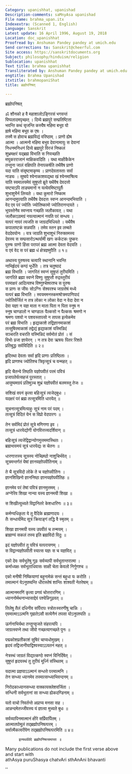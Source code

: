 ```yaml
---
Category: upanishhat, upanishad
Description-comments: saMnyAsa upanishad
File name: brahma_upan.itx
Indexextra: (Scanned 1, English)
Language: Sanskrit
Latest update: 16 April 1996, August 19, 2018
Location: doc_upanishhat
Proofread by: Anshuman Pandey pandey at umich.edu
Send corrections to: Sanskrit@cheerful.com
Site access: https://sanskritdocuments.org
Subject: philosophy/hinduism/religion
Sublocation: upanishhat
Text title: brahma upanishhat
Transliterated by: Anshuman Pandey pandey at umich.edu
engtitle: Brahma Upanishad
itxtitle: brahmopaniShat
title: ब्रह्मोपनिषत्

---
```

  
 ब्रह्मोपनिषत्   
  
ॐ शौनको ह वै महाशालोऽङ्गिरसं भगवन्तं  
पिप्पलादमपृच्छत् ।  दिव्ये ब्रह्मपुरे सम्प्रतिष्टिता  
भवन्ति कथं सृजन्ति कस्यैष महिमा बभूव यो  
ह्मषे महिमा बभूव क एषः ।  
तस्मै स होवाच ब्रह्मविद्यं वरिष्ठाम् ।  प्राणो ह्येष  
आत्मा ।  आत्मनो महिमा बभुव देवानामायुः स देवानां  
निधनमनिधनं दिव्ये ब्रह्मपुरे विरजं निष्कलं  
शुभ्रमक्षरं यद्ब्रह्म विभाति स नियच्छति  
मघुकरराजानं माक्षिकवदिति । यथा माक्षीकैकेन  
तन्तुना जालं वक्षिपति तेनापकर्षति तथैवैष प्राणो  
यदा याति संसृष्टमाकृष्य । प्राणदेवतास्ताः सर्वा  
नाड्यः । सुष्वपे श्येनाकाशवद्यथा खं श्येनमाश्रित्य  
याति स्वमालयमेवं सुषुप्तो ब्रूते यथैवैष देवदत्तो  
यष्ट्याऽपि ताड्यमानो न यत्येवमिष्टापूर्तैः  
शुभाशुभैर्न लिप्यते । यथा कुमारो निष्काम  
आनन्दमुपयाति तथैवैष देवदत्तः स्वप्न आनन्दमभियाति ।  
वेद एव परं ज्योतिः ज्योतिष्कामो ज्योतिरानन्दयते ।  
भूयस्तेनैव स्वप्नाय गच्छति जलौकावत् । यथा  
जलौकाऽग्रमग्रं नयत्यात्मानं नयति परं सन्धय ।  
यत्परं नापरं त्यजति स जाग्रदभिधियते । यथैवैष  
कपालाष्टकं सन्नयति । तमेव स्तन इव लम्बते  
वेददेवयोनः । यत्र जाग्रति शुभाशुभं निरुक्तमस्य  
देवस्य स सम्प्रसारोऽन्थर्यामी खगः कर्कटकः पुष्करः  
पुरुषः ग्राणो हिंसा परापरं ब्रह्म आत्मा देवता वेदयति ।  
य एवं वेद स परं ब्रह्म धं क्षेत्रज्ञमुपैति ॥ १॥  
  
अथास्य पुरुषस्य चत्वारि स्थानानि भवन्ति  
नाभिर्हृदयं कण्ठं भूर्धेति । तत्र चतुष्पादं  
ब्रह्म विभाति । जागरितं स्वप्नं सुषुप्तं तुरीयमिति ।  
जागरिते ब्रह्मा स्वप्ने विष्णुः सुषुप्तौ रुद्रस्तुरीयं  
परमाक्षरं आदित्यश्च विष्णुश्चेश्वरश्च स पुरुषः  
स प्राणः स जीवः सोऽग्निः सेश्वरश्च जाग्रत्तेषं मध्ये  
यत्परं ब्रह्म विभाति । स्वयममनस्कमश्रोत्रमपाणिपादं  
ज्योतिर्वर्जितं न तत्र लोका न लोका वेदा न वेदा देवा न  
देवा यज्ञा न यज्ञ माता न माता पिता न पिता स्नुष न  
स्नुष चाण्डालो न चाण्डालः पैल्कसो न पैल्कसः श्रमणो न  
श्रमणः पशवो न पशवस्तापसो न तापस इत्येकमेव  
परं ब्रह्म विभाति । हृद्याकाशे तद्विज्ञानमाकाशं  
तत्सुषिरमाकाशं तद्वेद्यं हृद्याकाशं यस्मिन्निदं  
सञ्चरति वचरति यस्मिन्निदं सर्वमोतं प्रोतं । सं  
विभोः प्रजा ज्ञायेरन् । न तत्र देवा ऋषयः पितर रिशते  
प्रतिबुद्धः सर्वविदिति ॥ २॥  
  
हृदिस्था देवताः सर्वा हृदि प्राणाः प्रतिष्ठिताः ।  
हृदि प्राणश्च ज्योतिश्च त्रिवृत्सूत्रं च यन्महत् ॥  
  
हृदि चैतन्ये तिष्ठति यज्ञोपवीतं परमं पवित्रं  
प्रजापतेर्यत्सहजं पुरस्तात् ।  
आयुष्यमग्रपं प्रतिमुञ्च शुभ्रं यज्ञोपवीतं बलमस्तु तेजः ॥  
  
सशिखं वपनं कृत्वा बहिःसूत्रं त्यजेद्बुधः ।  
यदक्षरं परं ब्रह्म तत्सूत्रमिति धारयेत् ॥  
  
सूचनात्सूत्रमित्याहुः सूत्रं नाम परं पदम् ।  
तत्सूत्रं विदितं येन स विप्रो वेदपारगः ॥  
  
तेन सर्वमिदं प्रोतं सूत्रे मणिगणा इव ।  
तत्सूत्रं धारयेद्योगी योगवित्तत्त्वदर्शिवान् ॥  
  
बहिःसूत्रं त्यजेद्विद्वान्योगमुत्तममास्थितः ।  
ब्रह्मभावमयं सूत्रं धारयेद्यः स चेतनः ॥  
  
धारणात्तस्य सूत्रस्य नोच्छिष्ठो नाशुचिर्भवेत् ।  
सूत्रमन्तर्गतं येषां ज्ञानयज्ञोपवीतिनाम् ॥  
  
ते चै सूत्रविदो लोके ते च यज्ञोपवीतिनः ।  
ज्ञानशिखिनो ज्ञाननिष्ठा ज्ञानयज्ञोपवीतिहः ॥  
  
ज्ञानमेव परं तेषां पवित्रं ज्ञानमुत्तमम् ।  
अग्नेरिव शिखा नान्या यस्य ज्ञानमयी शिखा ॥  
  
स शिखीत्युच्यते विद्वानितरे केशधारिणः ॥ ३॥  
  
कर्मण्यधिकृता ये तु वैदिके ब्राह्मणादयः ।  
तैः सन्धार्यमिद सूत्रं क्रियाङ्गं तद्धि वै स्मृतम् ॥  
  
शिखा ज्ञानमयी यस्य उपवीतं च तन्मयम् ।  
ब्राह्मण्यं सकलं तस्य इति ब्रह्मविदो विदुः ॥  
  
इदं यज्ञोपवीतं तु पवित्रं यत्परायणम् ।  
स विद्वान्यज्ञोपवीती स्यात्स यज्ञः स च यज्ञवित् ॥  
  
एको देवः सर्वभूतेषु गूढः सर्वव्यापी सर्वभूतान्तरात्मा ।  
कर्माध्यक्षः सर्वभूताधिवासः साक्षी चेता केवलो निर्गुणश्च ॥  
  
एको मनीषी निष्कियाणां बहूनामेकं सन्तं बहुधा यः करोति ।  
तमात्मानं येऽनुपष्यन्ति धीरास्तेषं शान्तिः शाश्वती नेतरेषाम् ॥  
  
आत्मानमरणिं कृत्वा प्रणवं चोत्तरारणिम् ।  
ध्याननोर्मथनाभ्यासाद्देवं पश्येन्निगूढवत् ॥  
  
तिलेषु तैलं दधिनीव सर्पिरापः स्त्रोतःस्वरणीषु चान्निः ।  
एवमात्माऽऽत्मनि गृह्मतेऽसौ सत्येनैनं तपसा योऽनुपश्यति ॥  
  
ऊर्णनाभिर्यथा तन्तून्सृजते संहरत्यपि ।  
जाग्रत्स्वप्ने तथा जीवो गच्छत्यागच्छते पुनः ॥  
  
पद्मकोशप्रतीकाशं सुषिरं चाप्यधोमुखम् ।  
हृदयं तद्विजानीयाद्विश्वस्याऽऽयतनं महत् ॥  
  
नेत्रस्थं जाग्रतं विद्यात्कण्ठे स्वप्नं विनिर्दिषेत् ।  
सुषुप्तं हृदयस्थं तु तुरीयं मूर्ध्नि संस्थितम् ॥  
  
यदात्मा प्रज्ञयाऽऽत्मानं सन्धत्ते परमात्मनि ।  
तेन सन्ध्या ध्यानमेव तस्मात्सन्ध्याभिवन्दनम् ॥  
  
निरोदकाध्यानसन्ध्या वाक्कायक्लेशवर्जिता ।  
सन्धिनी सर्वभूतानां सा सन्ध्या ह्येकदण्डिनाम् ॥  
  
यतो वाचो निवर्तन्ते अप्राप्य मनसा सह ।  
आन्नन्दमेतज्जीवस्य यं ज्ञात्वा मुच्यते बुधः ॥  
  
सर्वव्यापिनमात्मानं क्षीरे सर्प्रिवार्पितम् ।  
आत्मातपोमूलं तद्ब्रह्मोपनिषत्परम् ।  
सर्वात्मैकत्वरीपेण तद्ब्रह्मोपनिषत्परमिति ॥ ४॥  
  
          इत्यथर्ववेदे ब्रह्मोपनिषत्समाप्ता ॥  
  
  
  
Many publications do not include the first verse above  
and start with   
athAsya puruShasya chatvAri sthAnAni bhavanti  
  
''
  

